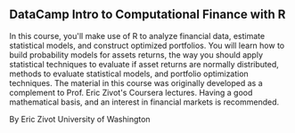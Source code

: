 ## DataCamp Intro to Computational Finance with R

In this course, you'll make use of R to analyze financial data, estimate statistical models, and construct optimized portfolios. You will learn how to build probability models for assets returns, the way you should apply statistical techniques to evaluate if asset returns are normally distributed, methods to evaluate statistical models, and portfolio optimization techniques.
The material in this course was originally developed as a complement to Prof. Eric Zivot's Coursera lectures. Having a good mathematical basis, and an interest in financial markets is recommended.

By Eric Zivot University of Washington
